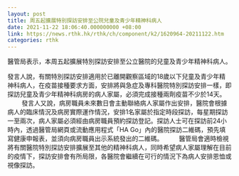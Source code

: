 ```yaml
---
layout: post
title: 周五起擴展特別探訪安排至公院兒童及青少年精神科病人
date: 2021-11-22 18:06:40.000000000 +08:00
link: https://news.rthk.hk/rthk/ch/component/k2/1620964-20211122.htm
categories: rthk
---
```


醫管局表示，本周五起擴展特別探訪安排至公立醫院的兒童及青少年精神科病人。

發言人說，有關特別探訪安排適用於已離開觀察區域的18歲以下兒童及青少年精神科病人，在疫苗接種要求方面，安排將與急症及專科醫院特別探訪安排一樣，即探訪兒童及青少年精神科病房的病人家屬，必須完成接種兩劑疫苗不少於14天。
　　 
發言人又說，病房職員未來數日會主動聯絡病人家屬作出安排，醫院會根據病人的臨床情況及病房實際運作情況，安排1名家屬於指定時段探訪，每星期探訪一至兩次，病人家屬必須經由病房職員預約探訪登記。探訪人士可在探訪前24小時內，透過醫管局網頁或流動應用程式「HA Go」內的醫院探訪二維碼，預先填寫健康申報表，並須向病房職員出示系統發出的二維碼。
　　 
醫管局會適時檢視將有關醫院特別探訪安排擴展至其他的精神科病人，同時希望病人家屬理解在目前的疫情下，探訪安排會有所局限，各醫院會繼續在可行的情況下為病人安排恩恤或視像探訪。
